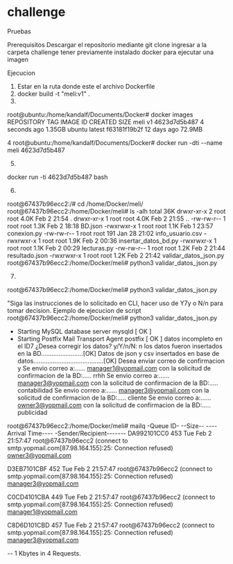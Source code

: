 # challenge
Pruebas

Prerequisitos
Descargar el repositorio mediante git clone 
ingresar a la carpeta challenge
tener previamente instalado docker para ejecutar una imagen

Ejecucion
1. Estar en la ruta donde este el archivo Dockerfile
2. docker build -t "meli:v1" .
3. 
root@ubuntu:/home/kandalf/Documents/Docker# docker images
REPOSITORY          TAG                 IMAGE ID            CREATED             SIZE
meli                v1                  4623d7d5b487        4 seconds ago       1.35GB
ubuntu              latest              f63181f19b2f        12 days ago         72.9MB

4
root@ubuntu:/home/kandalf/Documents/Docker# docker run -dti --name meli 4623d7d5b487

5.
docker run -ti 4623d7d5b487  bash

6. 
root@67437b96ecc2:/# cd /home/Docker/meli/
root@67437b96ecc2:/home/Docker/meli# ls -alh
total 36K
drwxr-xr-x 2 root root 4.0K Feb  2 21:54 .
drwxr-xr-x 1 root root 4.0K Feb  2 21:55 ..
-rw-rw-r-- 1 root root 1.3K Feb  2 18:18 BD.json
-rwxrwxr-x 1 root root 1.1K Feb  1 23:57 conexion.py
-rw-rw-r-- 1 root root  191 Jan 28 21:02 info_usuario.csv
-rwxrwxr-x 1 root root 1.9K Feb  2 00:36 insertar_datos_bd.py
-rwxrwxr-x 1 root root 1.1K Feb  2 00:29 lecturas.py
-rw-rw-r-- 1 root root 1.2K Feb  2 21:44 resultado.json
-rwxrwxr-x 1 root root 1.2K Feb  2 21:42 validar_datos_json.py
root@67437b96ecc2:/home/Docker/meli# python3 validar_datos_json.py

7. 
root@67437b96ecc2:/home/Docker/meli# python3 validar_datos_json.py

"Siga las instrucciones de lo solicitado en CLI, hacer uso de Y7y o N/n para tomar decision.
Ejemplo de ejecucion de script
root@67437b96ecc2:/home/Docker/meli# python3 validar_datos_json.py
 * Starting MySQL database server mysqld                                                                                                                         [ OK ]
 * Starting Postfix Mail Transport Agent postfix                                                                                                                 [ OK ]
datos incompleto en el ID7
¿Desea corregir los datos?      y/Y/n/N:     n
los datos fueron insertados en la BD........................[OK]
Datos de json y csv insertados en base de datos........................................[OK]
Desea enviar correo de confirmacion
y
Se envio correo a:...... manager1@yopmail.com con la solicitud de confirmacion de la BD:..... rrhh
Se envio correo a:...... manager3@yopmail.com con la solicitud de confirmacion de la BD:..... contabilidad
Se envio correo a:...... manager3@yopmail.com con la solicitud de confirmacion de la BD:..... cliente
Se envio correo a:...... owner3@yopmail.com con la solicitud de confirmacion de la BD:..... publicidad

root@67437b96ecc2:/home/Docker/meli# mailq
-Queue ID-  --Size-- ----Arrival Time---- -Sender/Recipient-------
DA992101CC0      453 Tue Feb  2 21:57:47  root@67437b96ecc2
           (connect to smtp.yopmail.com[87.98.164.155]:25: Connection refused)
                                         owner3@yopmail.com

D3EB7101CBF      452 Tue Feb  2 21:57:47  root@67437b96ecc2
           (connect to smtp.yopmail.com[87.98.164.155]:25: Connection refused)
                                         manager3@yopmail.com

C0CD4101CBA      449 Tue Feb  2 21:57:47  root@67437b96ecc2
           (connect to smtp.yopmail.com[87.98.164.155]:25: Connection refused)
                                         manager1@yopmail.com

C8D6D101CBD      457 Tue Feb  2 21:57:47  root@67437b96ecc2
           (connect to smtp.yopmail.com[87.98.164.155]:25: Connection refused)
                                         manager3@yopmail.com

-- 1 Kbytes in 4 Requests.




